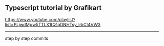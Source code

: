 ## Typescript tutorial by Grafikart

https://www.youtube.com/playlist?list=PLjwdMgw5TTLX1tQ1qDNHTsy_lrkCt4VW3

---

step by step commits
